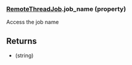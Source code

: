 ### [RemoteThreadJob](RemoteThreadJob.md).job_name (property)




Access the job name

Returns
----------
* (string)

